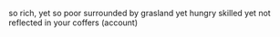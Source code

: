 so rich, yet so poor
surrounded by grasland yet hungry
skilled yet not reflected in your coffers (account)